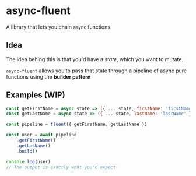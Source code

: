 # async-fluent

A library that lets you chain `async` functions.


## Idea
The idea behing this is that you'd have a _state_, which you want to mutate. 

`async-fluent` allows you to pass that state through a pipeline of async pure functions using the __builder pattern__

## Examples (WIP)
```js
const getFirstName = async state => ({ ... state, firstName: 'firstName' })
const getLastName = async state => ({ ... state, lastName: 'lastName' })

const pipeline = fluent({ getFirstName, getLastName })

const user = await pipeline
    .getFirstName()
    .getLasName()
    .build()

console.log(user)
// The output is exactly what you'd expect
```